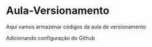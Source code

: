 # Aula-Versionamento
Aqui vamos armazenar códigos da aula de versionamento

Adicionando configuração do Github